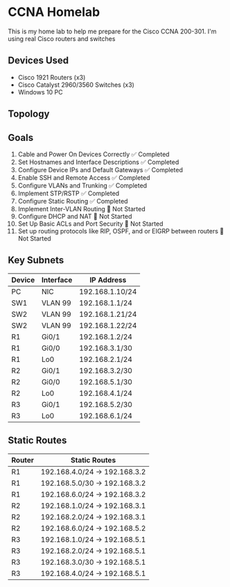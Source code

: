 # CCNA Homelab
This is my home lab to help me prepare for the Cisco CCNA 200-301. I'm using real Cisco routers and switches

## Devices Used
- Cisco 1921 Routers (x3)
- Cisco Catalyst 2960/3560 Switches (x3)
- Windows 10 PC

## Topology

## Goals
1. Cable and Power On Devices Correctly ✅ Completed
2. Set Hostnames and Interface Descriptions ✅ Completed
3. Configure Device IPs and Default Gateways ✅ Completed
4. Enable SSH and Remote Access ✅ Completed
5. Configure VLANs and Trunking ✅ Completed
6. Implement STP/RSTP ✅ Completed
7. Configure Static Routing ✅ Completed
8. Implement Inter-VLAN Routing 🔲 Not Started
9. Configure DHCP and NAT 🔲 Not Started
10. Set Up Basic ACLs and Port Security 🔲 Not Started
11. Set up routing protocols like RIP, OSPF, and or EIGRP between routers 🔲 Not Started

## Key Subnets
| Device | Interface | IP Address      |
|--------|-----------|-----------------|
| PC     | NIC       | 192.168.1.10/24 |
| SW1    | VLAN 99   | 192.168.1.1/24  |
| SW2    | VLAN 99   | 192.168.1.21/24 |
| SW2    | VLAN 99   | 192.168.1.22/24 |
| R1     | Gi0/1     | 192.168.1.2/24  |
| R1     | Gi0/0     | 192.168.3.1/30  |
| R1     | Lo0       | 192.168.2.1/24  |
| R2     | Gi0/1     | 192.168.3.2/30  |
| R2     | Gi0/0     | 192.168.5.1/30  |
| R2     | Lo0       | 192.168.4.1/24  |
| R3     | Gi0/1     | 192.168.5.2/30  |
| R3     | Lo0       | 192.168.6.1/24  |

## Static Routes	
| Router | Static Routes                |
|--------|------------------------------|
| R1     | 192.168.4.0/24 → 192.168.3.2 |
| R1     | 192.168.5.0/30 → 192.168.3.2 |
| R1     | 192.168.6.0/24 → 192.168.3.2 |
| R2     | 192.168.1.0/24 → 192.168.3.1 |
| R2     | 192.168.2.0/24 → 192.168.3.1 |
| R2     | 192.168.6.0/24 → 192.168.5.2 |
| R3     | 192.168.1.0/24 → 192.168.5.1 |
| R3     | 192.168.2.0/24 → 192.168.5.1 |
| R3     | 192.168.3.0/30 → 192.168.5.1 |
| R3     | 192.168.4.0/24 → 192.168.5.1 |
